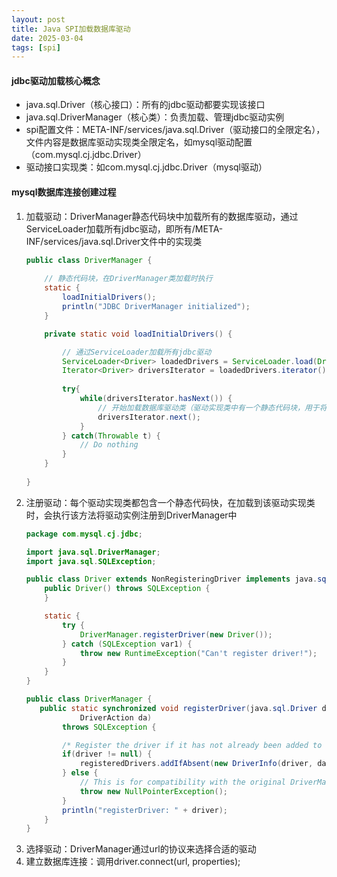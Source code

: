 ```yaml
---
layout: post
title: Java SPI加载数据库驱动
date: 2025-03-04
tags: [spi]
---
```


#### jdbc驱动加载核心概念
- java.sql.Driver（核心接口）：所有的jdbc驱动都要实现该接口
- java.sql.DriverManager（核心类）：负责加载、管理jdbc驱动实例
- spi配置文件：META-INF/services/java.sql.Driver（驱动接口的全限定名），文件内容是数据库驱动实现类全限定名，如mysql驱动配置（com.mysql.cj.jdbc.Driver）
- 驱动接口实现类：如com.mysql.cj.jdbc.Driver（mysql驱动）

#### mysql数据库连接创建过程
1. 加载驱动：DriverManager静态代码块中加载所有的数据库驱动，通过ServiceLoader加载所有jdbc驱动，即所有/META-INF/services/java.sql.Driver文件中的实现类
    ```java
    public class DriverManager {
        
        // 静态代码块，在DriverManager类加载时执行
        static {
            loadInitialDrivers();
            println("JDBC DriverManager initialized");
        }
    
        private static void loadInitialDrivers() {
    
            // 通过ServiceLoader加载所有jdbc驱动
            ServiceLoader<Driver> loadedDrivers = ServiceLoader.load(Driver.class);
            Iterator<Driver> driversIterator = loadedDrivers.iterator();
            
            try{
                while(driversIterator.hasNext()) {
                    // 开始加载数据库驱动类（驱动实现类中有一个静态代码块，用于将驱动实例注册到DriverManager中）
                    driversIterator.next();
                }
            } catch(Throwable t) {
                // Do nothing
            }
        }
        
    }
    ```
2. 注册驱动：每个驱动实现类都包含一个静态代码快，在加载到该驱动实现类时，会执行该方法将驱动实例注册到DriverManager中
    ```java
    package com.mysql.cj.jdbc;
    
    import java.sql.DriverManager;
    import java.sql.SQLException;
    
    public class Driver extends NonRegisteringDriver implements java.sql.Driver {
        public Driver() throws SQLException {
        }
    
        static {
            try {
                DriverManager.registerDriver(new Driver());
            } catch (SQLException var1) {
                throw new RuntimeException("Can't register driver!");
            }
        }
    }
   
    public class DriverManager {
       public static synchronized void registerDriver(java.sql.Driver driver,
                DriverAction da)
            throws SQLException {
    
            /* Register the driver if it has not already been added to our list */
            if(driver != null) {
                registeredDrivers.addIfAbsent(new DriverInfo(driver, da));
            } else {
                // This is for compatibility with the original DriverManager
                throw new NullPointerException();
            }
            println("registerDriver: " + driver);
        }
    }
    ```
3. 选择驱动：DriverManager通过url的协议来选择合适的驱动
4. 建立数据库连接：调用driver.connect(url, properties);
